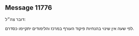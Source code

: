## Message 11776

דובר צה״ל:

לפי שעה אין שינוי בהנחיות פיקוד העורף במרכז והלימודים יתקיימו כסדרם.

